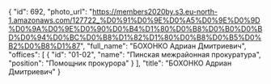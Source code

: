{
    "id": 692,
    "photo_url": "https://members2020by.s3.eu-north-1.amazonaws.com/127722_%D0%91%D0%9E%D0%A5%D0%9E%D0%9D%D0%9A%D0%9E%D0%90%D0%B4%D1%80%D0%B8%D0%B0%D0%BD%D0%94%D0%BC%D0%B8%D1%82%D1%80%D0%B8%D0%B5%D0%B2%D0%B8%D1%87",
    "full_name": "БОХОНКО Адриан Дмитриевич",
    "offices": [
        {
            "id": "01-02",
            "name": "Пинская межрайонная прокуратура",
            "position": "Помощник прокурора"
        }
    ],
    "title": "БОХОНКО Адриан Дмитриевич"
}